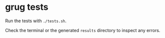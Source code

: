 # grug tests

Run the tests with `./tests.sh`.

Check the terminal or the generated `results` directory to inspect any errors.
